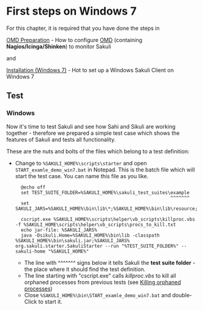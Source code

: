 # First steps on Windows 7

For this chapter, it is required that you have done the steps in 

[OMD Preparation](installation-omd.md) - How to configure [OMD](http://www.omdistro.org) (containing **Nagios/Icinga/Shinken**) to monitor Sakuli

and 

[Installation (Windows 7)](installation-windows.md) - Hot to set up a Windows Sakuli Client on Windows 7



## Test 

### Windows 
Now it's time to test Sakuli and see how Sahi and Sikuli are working together - therefore we prepared a simple test case which shows the features of Sakuli and tests all functionality.  

These are the nuts and bolts of the files which belong to a test definition: 

* Change to `%SAKULI_HOME%\scripts\starter` and open `START_examle_demo_win7.bat` in Notepad. This is the batch file which will start the test case. You can name this file as you like.  

		@echo off
		set TEST_SUITE_FOLDER=%SAKULI_HOME%\sakuli_test_suites\example
												               ^^^^^^^
		set SAKULI_JARS=%SAKULI_HOME%\bin\lib\*;%SAKULI_HOME%\bin\lib\resource;

		cscript.exe %SAKULI_HOME%\scripts\helper\vb_scripts\killproc.vbs -f %SAKULI_HOME\scripts\helper\vb_scripts\procs_to_kill.txt
		echo jar-file: %SAKULI_JARS%
		java -Dsikuli.Home=%SAKULI_HOME%\bin\lib -classpath %SAKULI_HOME%\bin\sakuli.jar;%SAKULI_JARS% org.sakuli.starter.SakuliStarter --run "%TEST_SUITE_FOLDER%" --sakuli-home "%SAKULI_HOME%"

	* The line with ^^^^^^^ signs below it tells Sakuli the **test suite folder** - the place where it should find the test definition.
	* The line starting with "cscript.exe" calls _killproc.vbs_ to kill all orphaned processes from previous tests (see [Killing orphaned processes](./sakuli-manual.md))
	* Close `%SAKULI_HOME%\bin\START_examle_demo_win7.bat` and double-Click to start it.  
